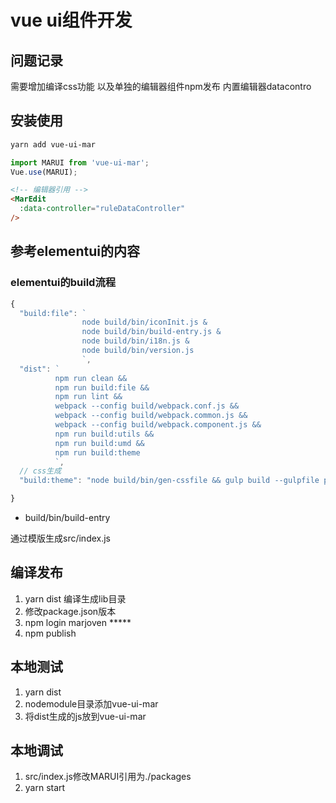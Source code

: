 # vue ui组件开发

## 问题记录

需要增加编译css功能
以及单独的编辑器组件npm发布
内置编辑器datacontro

## 安装使用

```sh
yarn add vue-ui-mar
```

```js
import MARUI from 'vue-ui-mar';
Vue.use(MARUI);
```

```html
<!-- 编辑器引用 -->
<MarEdit
  :data-controller="ruleDataController"
/>
```

## 参考elementui的内容

### elementui的build流程

```js
{
  "build:file": `
                node build/bin/iconInit.js &
                node build/bin/build-entry.js &
                node build/bin/i18n.js &
                node build/bin/version.js
                `,
  "dist": `
          npm run clean &&
          npm run build:file &&
          npm run lint &&
          webpack --config build/webpack.conf.js &&
          webpack --config build/webpack.common.js &&
          webpack --config build/webpack.component.js &&
          npm run build:utils &&
          npm run build:umd &&
          npm run build:theme
          `,
  // css生成
  "build:theme": "node build/bin/gen-cssfile && gulp build --gulpfile packages/theme-chalk/gulpfile.js && cp-cli packages/theme-chalk/lib lib/theme-chalk",

}

```

- build/bin/build-entry

通过模版生成src/index.js

## 编译发布

1. yarn dist 编译生成lib目录
1. 修改package.json版本  
1. npm login  marjoven  *****  
1. npm publish

## 本地测试

1. yarn dist
2. nodemodule目录添加vue-ui-mar
3. 将dist生成的js放到vue-ui-mar

## 本地调试

1. src/index.js修改MARUI引用为./packages
1. yarn start
